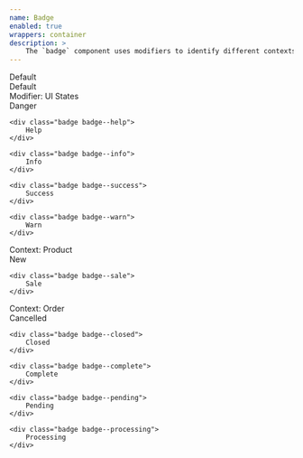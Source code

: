 ```yaml
---
name: Badge
enabled: true
wrappers: container
description: >
    The `badge` component uses modifiers to identify different contexts.
---
```


<div class="dd-heading">Default</div>

<div class="badges">
    <div class="badge">
        Default
    </div>
</div>

<div class="dd-heading">Modifier: UI States</div>

<div class="badges">
    <div class="badge badge--danger">
        Danger
    </div>

    <div class="badge badge--help">
        Help
    </div>

    <div class="badge badge--info">
        Info
    </div>

    <div class="badge badge--success">
        Success
    </div>

    <div class="badge badge--warn">
        Warn
    </div>
</div>

<div class="dd-heading">Context: Product</div>

<div class="badges">
    <div class="badge badge--new">
        New
    </div>

    <div class="badge badge--sale">
        Sale
    </div>
</div>

<div class="dd-heading">Context: Order</div>

<div class="badges">
    <div class="badge badge--cancelled">
        Cancelled
    </div>

    <div class="badge badge--closed">
        Closed
    </div>

    <div class="badge badge--complete">
        Complete
    </div>

    <div class="badge badge--pending">
        Pending
    </div>

    <div class="badge badge--processing">
        Processing
    </div>
</div>
